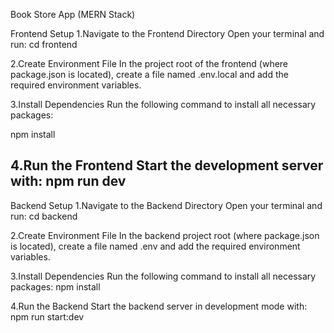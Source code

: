Book Store App (MERN Stack)

Frontend Setup
1.Navigate to the Frontend Directory
Open your terminal and run: cd frontend

2.Create Environment File
In the project root of the frontend (where package.json is located), create a file named .env.local and add the required environment variables.

3.Install Dependencies
Run the following command to install all necessary packages:

npm install

4.Run the Frontend
Start the development server with: npm run dev
-----------------------------------------------------------------------------------------------------------------------------------------------------
Backend Setup
1.Navigate to the Backend Directory
Open your terminal and run: cd backend

2.Create Environment File
In the backend project root (where package.json is located), create a file named .env and add the required environment variables.

3.Install Dependencies
Run the following command to install all necessary packages: npm install

4.Run the Backend
Start the backend server in development mode with: npm run start:dev
